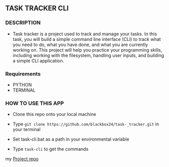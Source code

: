 ## TASK TRACKER CLI

### DESCRIPTION
- Task tracker is a project used to track and manage your tasks. In this task, you will build a simple command line interface (CLI) to track what you need to do, what you have done, and what you are currently working on. This project will help you practice your programming skills, including working with the filesystem, handling user inputs, and building a simple CLI application.

### Requirements
- PYTHON 
- TERMINAL 

### HOW TO USE THIS APP
- Clone this repo onto your local machine
    
- Type `git clone https://github.com/blackbox24/task-_tracker.git` in your terminal

- Set task-cli.bat as a path in your environmental variable

- Type `task-cli` to get the commands


my [Project repo](https://roadmap.sh/projects/task-tracker)